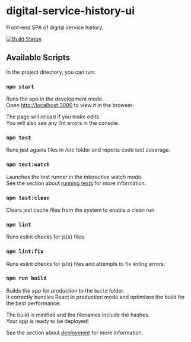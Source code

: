 # digital-service-history-ui

Front-end SPA of digital service history.

[![Build Status](https://travis-ci.org/digitalpeople/digital-service-history-ui.svg?branch=master)](https://travis-ci.org/digitalpeople/digital-service-history-ui)

## Available Scripts

In the project directory, you can run:

### `npm start`

Runs the app in the development mode.<br>
Open [http://localhost:3000](http://localhost:3000) to view it in the browser.

The page will reload if you make edits.<br>
You will also see any lint errors in the console.

### `npm test`

Runs jest agains files in /src folder and reports code test coverage.

### `npm test:watch`

Launches the test runner in the interactive watch mode.<br>
See the section about [running tests](https://facebook.github.io/create-react-app/docs/running-tests) for more information.

### `npm test:clean`

Clears jest cache files from the system to enable a clean run.

### `npm lint`

Runs eslint checks for js(x) files.

### `npm lint:fix`

Runs eslint checks for js(x) files and attempts to fix linting errors.

### `npm run build`

Builds the app for production to the `build` folder.<br>
It correctly bundles React in production mode and optimizes the build for the best performance.

The build is minified and the filenames include the hashes.<br>
Your app is ready to be deployed!

See the section about [deployment](https://facebook.github.io/create-react-app/docs/deployment) for more information.
